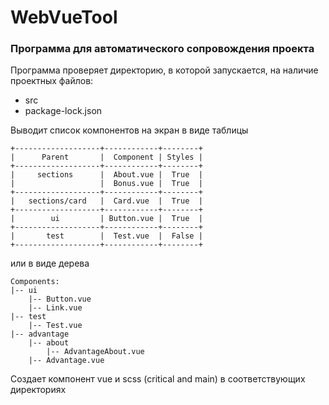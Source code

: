 # WebVueTool
### Программа для автоматического сопровождения проекта

Программа проверяет директорию, в которой запускается,
на наличие проектных файлов:
- src
- package-lock.json

Выводит список компонентов на экран в виде таблицы

````
+-------------------+------------+--------+
|      Parent       |  Component | Styles |
+-------------------+------------+--------+
|     sections      |  About.vue |  True  |
|                   |  Bonus.vue |  True  |
+-------------------+------------+--------+
|   sections/card   |  Card.vue  |  True  |
+-------------------+------------+--------+
|        ui         | Button.vue |  True  |
+-------------------+------------+--------+
|       test        |  Test.vue  |  False |
+-------------------+------------+--------+
````
или в виде дерева
````
Components:
|-- ui
    |-- Button.vue
    |-- Link.vue
|-- test
    |-- Test.vue
|-- advantage
    |-- about
        |-- AdvantageAbout.vue
    |-- Advantage.vue
````

Создает компонент vue и scss (critical and main) в соответствующих директориях
